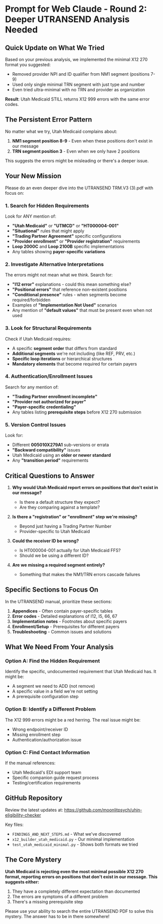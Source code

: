 # Prompt for Web Claude - Round 2: Deeper UTRANSEND Analysis Needed

## Quick Update on What We Tried
Based on your previous analysis, we implemented the minimal X12 270 format you suggested:
- Removed provider NPI and ID qualifier from NM1 segment (positions 7-9)
- Used only single minimal TRN segment with just type and number
- Even tried ultra-minimal with no TRN and provider as organization

**Result**: Utah Medicaid STILL returns X12 999 errors with the same error codes.

## The Persistent Error Pattern
No matter what we try, Utah Medicaid complains about:
1. **NM1 segment position 8-9** - Even when these positions don't exist in our message
2. **TRN segment position 3** - Even when we only have 2 positions

This suggests the errors might be misleading or there's a deeper issue.

## Your New Mission
Please do an even deeper dive into the UTRANSEND TRM.V3 (3).pdf with focus on:

### 1. Search for Hidden Requirements
Look for ANY mention of:
- **"Utah Medicaid"** or **"UTMCD"** or **"HT000004-001"**
- **"Situational"** rules that might apply
- **"Trading Partner Agreement"** specific configurations
- **"Provider enrollment"** or **"Provider registration"** requirements
- **Loop 2000C** and **Loop 2100B** specific implementations
- Any tables showing **payer-specific variations**

### 2. Investigate Alternative Interpretations
The errors might not mean what we think. Search for:
- **"I12 error"** explanations - could this mean something else?
- **"Positional errors"** that reference non-existent positions
- **"Conditional presence"** rules - when segments become required/forbidden
- Examples of **"Implementation Not Used"** scenarios
- Any mention of **"default values"** that must be present even when not used

### 3. Look for Structural Requirements
Check if Utah Medicaid requires:
- A specific **segment order** that differs from standard
- **Additional segments** we're not including (like REF, PRV, etc.)
- **Specific loop iterations** or hierarchical structures
- **Mandatory elements** that become required for certain payers

### 4. Authentication/Enrollment Issues
Search for any mention of:
- **"Trading Partner enrollment incomplete"**
- **"Provider not authorized for payer"**
- **"Payer-specific credentialing"**
- Any tables listing **prerequisite steps** before X12 270 submission

### 5. Version Control Issues
Look for:
- Different **005010X279A1** sub-versions or errata
- **"Backward compatibility"** issues
- Utah Medicaid using an **older or newer standard**
- Any **"transition period"** requirements

## Critical Questions to Answer

1. **Why would Utah Medicaid report errors on positions that don't exist in our message?**
   - Is there a default structure they expect?
   - Are they comparing against a template?

2. **Is there a "registration" or "enrollment" step we're missing?**
   - Beyond just having a Trading Partner Number
   - Provider-specific to Utah Medicaid

3. **Could the receiver ID be wrong?**
   - Is HT000004-001 actually for Utah Medicaid FFS?
   - Should we be using a different ID?

4. **Are we missing a required segment entirely?**
   - Something that makes the NM1/TRN errors cascade failures

## Specific Sections to Focus On

In the UTRANSEND manual, prioritize these sections:
1. **Appendices** - Often contain payer-specific tables
2. **Error codes** - Detailed explanations of I12, I5, 66, 67
3. **Implementation notes** - Footnotes about specific payers
4. **Enrollment/Setup** - Prerequisites for different payers
5. **Troubleshooting** - Common issues and solutions

## What We Need From Your Analysis

### Option A: Find the Hidden Requirement
Identify the specific, undocumented requirement that Utah Medicaid has. It might be:
- A segment we need to ADD (not remove)
- A specific value in a field we're not setting
- A prerequisite configuration step

### Option B: Identify a Different Problem
The X12 999 errors might be a red herring. The real issue might be:
- Wrong endpoint/receiver ID
- Missing enrollment step
- Authentication/authorization issue

### Option C: Find Contact Information
If the manual references:
- Utah Medicaid's EDI support team
- Specific companion guide request process
- Testing/certification requirements

## GitHub Repository
Review the latest updates at: https://github.com/moonlitpsych/uhin-eligibility-checker

Key files:
- `FINDINGS_AND_NEXT_STEPS.md` - What we've discovered
- `x12_builder_utah_medicaid.py` - Our minimal implementation
- `test_utah_medicaid_minimal.py` - Shows both formats we tried

## The Core Mystery
**Utah Medicaid is rejecting even the most minimal possible X12 270 format, reporting errors on positions that don't exist in our message. This suggests either:**
1. They have a completely different expectation than documented
2. The errors are symptoms of a different problem
3. There's a missing prerequisite step

Please use your ability to search the entire UTRANSEND PDF to solve this mystery. The answer has to be in there somewhere!